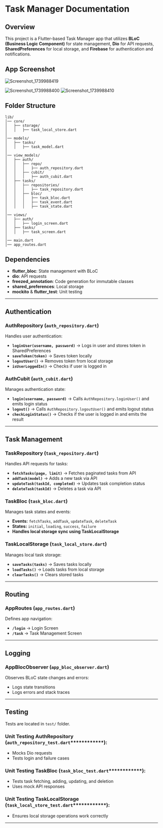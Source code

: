 # Task Manager Documentation

## Overview

This project is a Flutter-based Task Manager app that utilizes **BLoC (Business Logic Component)** for state management, **Dio** for API requests, **SharedPreferences** for local storage, and **Firebase** for authentication and notifications.

## App Screenshot

![Screenshot_1739988419](https://github.com/user-attachments/assets/600e0e30-0394-4f5c-ba4d-944412caed24)

![Screenshot_1739988400](https://github.com/user-attachments/assets/ea3790d4-96fa-4331-9877-19bb97a9ffe0)
![Screenshot_1739988410](https://github.com/user-attachments/assets/a293ad5a-e64f-4a61-bc31-6e302d8c67cf)

## Folder Structure

```
lib/
│── core/
│   ├── storage/
│   │   ├── task_local_store.dart
│
│── models/
│   ├── tasks/
│   │   ├── task_model.dart
│
│── view_models/
│   ├── auth/
│   │   ├── repo/
│   │   │   ├── auth_repository.dart
│   │   ├── cubit/
│   │   │   ├── auth_cubit.dart
│   ├── tasks/
│   │   ├── repositories/
│   │   │   ├── task_repository.dart
│   │   ├── bloc/
│   │   │   ├── task_bloc.dart
│   │   │   ├── task_event.dart
│   │   │   ├── task_state.dart
│
│── views/
│   ├── auth/
│   │   ├── login_screen.dart
│   ├── tasks/
│   │   ├── task_screen.dart
│
│── main.dart
│── app_routes.dart
```

## Dependencies

- **flutter\_bloc**: State management with BLoC
- **dio**: API requests
- **freezed\_annotation**: Code generation for immutable classes
- **shared\_preferences**: Local storage
- **mockito** & **flutter\_test**: Unit testing

---

## Authentication

### **AuthRepository** (`auth_repository.dart`)

Handles user authentication:

- **`loginUser(username, password)`** → Logs in user and stores token in SharedPreferences
- **`saveToken(token)`** → Saves token locally
- **`logoutUser()`** → Removes token from local storage
- **`isUserLoggedIn()`** → Checks if user is logged in

### **AuthCubit** (`auth_cubit.dart`)

Manages authentication state:

- **`login(username, password)`** → Calls `AuthRepository.loginUser()` and emits login status
- **`logout()`** → Calls `AuthRepository.logoutUser()` and emits logout status
- **`checkLoginStatus()`** → Checks if the user is logged in and emits the result

---

## Task Management

### **TaskRepository** (`task_repository.dart`)

Handles API requests for tasks:

- **`fetchTasks(page, limit)`** → Fetches paginated tasks from API
- **`addTask(model)`** → Adds a new task via API
- **`updateTask(taskId, completed)`** → Updates task completion status
- **`deleteTask(taskId)`** → Deletes a task via API

### **TaskBloc** (`task_bloc.dart`)

Manages task states and events:

- **Events:** `fetchTasks`, `addTask`, `updateTask`, `deleteTask`
- **States:** `initial`, `loading`, `success`, `failure`
- **Handles local storage sync using TaskLocalStorage**

### **TaskLocalStorage** (`task_local_store.dart`)

Manages local task storage:

- **`saveTasks(tasks)`** → Saves tasks locally
- **`loadTasks()`** → Loads tasks from local storage
- **`clearTasks()`** → Clears stored tasks

---

## Routing

### **AppRoutes** (`app_routes.dart`)

Defines app navigation:

- **`/login`** → Login Screen
- **`/task`** → Task Management Screen

---

## Logging

### **AppBlocObserver** (`app_bloc_observer.dart`)

Observes BLoC state changes and errors:

- Logs state transitions
- Logs errors and stack traces

---

## Testing

Tests are located in `test/` folder.

### **Unit Testing AuthRepository (********`auth_repository_test.dart`********\*\*\*\*\*\*\*\*\*\*\*\*):**

- Mocks Dio requests
- Tests login and failure cases

### **Unit Testing TaskBloc (********`task_bloc_test.dart`********\*\*\*\*\*\*\*\*\*\*\*\*):**

- Tests task fetching, adding, updating, and deletion
- Uses mock API responses

### **Unit Testing TaskLocalStorage (********`task_local_store_test.dart`********\*\*\*\*\*\*\*\*\*\*\*\*):**

- Ensures local storage operations work correctly

---

